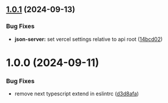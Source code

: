 ## [1.0.1](https://github.com/eslook/list-it-2024/compare/v1.0.0...v1.0.1) (2024-09-13)


### Bug Fixes

* **json-server:** set vercel settings relative to api root ([14bcd02](https://github.com/eslook/list-it-2024/commit/14bcd027fb75dfc495fb1bb77350be479cf4a538))

# 1.0.0 (2024-09-11)


### Bug Fixes

* remove next typescript extend in eslintrc ([d3d8afa](https://github.com/eslook/list-it-2024/commit/d3d8afa5a7aa9b460ac8c1cdde2bcbeb40319d15))
